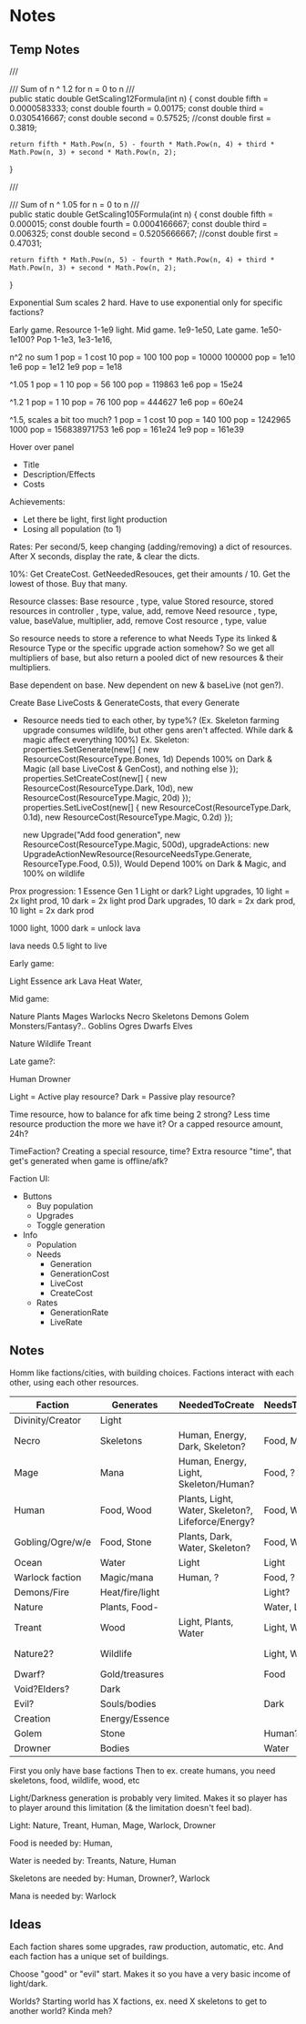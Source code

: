 # Notes

## Temp Notes

/// <summary>
///		Sum of n ^ 1.2 for n = 0 to n
/// </summary>
public static double GetScaling12Formula(int n)
{
const double fifth = 0.0000583333;
const double fourth = 0.00175;
const double third = 0.0305416667;
const double second = 0.57525;
//const double first = 0.3819;

	return fifth * Math.Pow(n, 5) - fourth * Math.Pow(n, 4) + third * Math.Pow(n, 3) + second * Math.Pow(n, 2);
}

/// <summary>
///		Sum of n ^ 1.05 for n = 0 to n
/// </summary>
public static double GetScaling105Formula(int n)
{
const double fifth = 0.000015;
const double fourth = 0.0004166667;
const double third = 0.006325;
const double second = 0.5205666667;
//const double first = 0.47031;

	return fifth * Math.Pow(n, 5) - fourth * Math.Pow(n, 4) + third * Math.Pow(n, 3) + second * Math.Pow(n, 2);
}

Exponential Sum scales 2 hard. Have to use exponential only for specific factions?

Early game. Resource 1-1e9 light. Mid game. 1e9-1e50, Late game. 1e50-1e100?
            Pop      1-1e3,                 1e3-1e16,


n^2 no sum
1 pop = 1 cost
10 pop = 100
100 pop = 10000
100000 pop = 1e10
1e6 pop = 1e12
1e9 pop = 1e18

^1.05
1 pop = 1
10 pop = 56
100 pop = 119863
1e6 pop = 15e24

^1.2
1 pop = 1
10 pop = 76
100 pop = 444627
1e6 pop = 60e24

^1.5, scales a bit too much?
1 pop = 1 cost
10 pop = 140
100 pop = 1242965
1000 pop = 156838971753
1e6 pop = 161e24
1e9 pop = 161e39

Hover over panel
* Title
* Description/Effects
* Costs

Achievements:
* Let there be light, first light production
* Losing all population (to 1)

Rates:
Per second/5, keep changing (adding/removing) a dict of resources.
After X seconds, display the rate, & clear the dicts.

10%: Get CreateCost. GetNeededResouces, get their amounts / 10. Get the lowest of those. Buy that many.  

Resource classes:
Base resource                                           , type, value
Stored resource, stored resources in controller         , type, value,                        add, remove
Need resource                                           , type, value, baseValue, multiplier, add, remove
Cost resource                                           , type, value

So resource needs to store a reference to what Needs Type its linked & Resource Type or the specific upgrade action somehow?
So we get all multipliers of base, but also return a pooled dict of new resources & their multipliers.

Base dependent on base.
New dependent on new & baseLive (not gen?).

Create Base LiveCosts & GenerateCosts, that every Generate

* Resource needs tied to each other, by type%? (Ex. Skeleton farming upgrade consumes wildlife, but other gens aren't affected. While dark & magic affect everything 100%)
Ex. Skeleton:
  properties.SetGenerate(new[]
  {
  new ResourceCost(ResourceType.Bones, 1d) Depends 100% on Dark & Magic (all base LiveCost & GenCost), and nothing else
  });
  properties.SetCreateCost(new[]
  {
  new ResourceCost(ResourceType.Dark, 10d),
  new ResourceCost(ResourceType.Magic, 20d)
  });
  properties.SetLiveCost(new[]
  {
  new ResourceCost(ResourceType.Dark, 0.1d),
  new ResourceCost(ResourceType.Magic, 0.2d)
  });

  new Upgrade("Add food generation", new ResourceCost(ResourceType.Magic, 500d),
  upgradeActions: new UpgradeActionNewResource(ResourceNeedsType.Generate, ResourceType.Food, 0.5)), Would Depend 100% on Dark & Magic, and 100% on wildlife

Prox progression:
1 Essence Gen
1 Light or dark?
Light upgrades, 10 light = 2x light prod, 10 dark = 2x light prod
Dark upgrades, 10 dark = 2x dark prod, 10 light = 2x dark prod

1000 light, 1000 dark = unlock lava

lava needs 0.5 light to live


Early game:

Light
Essence
ark
Lava
Heat
Water,


Mid game:

Nature Plants
Mages
Warlocks
Necro
Skeletons
Demons
Golem
Monsters/Fantasy?..
Goblins
Ogres
Dwarfs
Elves


Nature Wildlife
Treant


Late game?:

Human
Drowner

Light = Active play resource?
Dark = Passive play resource?

Time resource, how to balance for afk time being 2 strong? Less time resource production the more we have it? Or a capped resource amount, 24h?

TimeFaction? Creating a special resource, time?
Extra resource "time", that get's generated when game is offline/afk?

Faction UI:
* Buttons
  * Buy population
  * Upgrades
  * Toggle generation
* Info
  * Population
  * Needs
    * Generation
    * GenerationCost
    * LiveCost
    * CreateCost
  * Rates
    * GenerationRate
    * LiveRate

## Notes
Homm like factions/cities, with building choices.
Factions interact with each other, using each other resources.


| Faction          | Generates       | NeededToCreate                                     | NeedsToLive   | NeedsToGenerate      |
|------------------|-----------------|----------------------------------------------------|---------------|----------------------|
| Divinity/Creator | Light           |                                                    |               |                      |
| Necro            | Skeletons       | Human, Energy, Dark, Skeleton?                     | Food, Mana    | Dark                 |
| Mage             | Mana            | Human, Energy, Light, Skeleton/Human?              | Food, ?       | Energy               |
| Human            | Food, Wood      | Plants, Light, Water, Skeleton?, Lifeforce/Energy? | Food, Water   | Plants               |
| Gobling/Ogre/w/e | Food, Stone     | Plants, Dark, Water, Skeleton?                     | Food, Water   |                      |
| Ocean            | Water           | Light                                              | Light         |                      |
| Warlock faction  | Magic/mana      | Human, ?                                           | Food, ?       |                      |
| Demons/Fire      | Heat/fire/light |                                                    | Light?        |                      |
| Nature           | Plants, Food-   |                                                    | Water, Light? | Light, Water         |
| Treant           | Wood            | Light, Plants, Water                               | Light, Water  | Water, Light         |
| Nature2?         | Wildlife        |                                                    | Light, Water  | Light, Water, Plants |
| Dwarf?           | Gold/treasures  |                                                    | Food          |                      |
| Void?Elders?	    | Dark            |                                                    |               | Light                |
| Evil?            | Souls/bodies    |                                                    | Dark          | Human                |
| Creation         | Energy/Essence  |                                                    |               |                      |
| Golem            | Stone           |                                                    | Human?,       |                      |
| Drowner          | Bodies          |                                                    | Water         | Human                |


First you only have base factions
Then to ex. create humans, you need skeletons, food, wildlife, wood, etc

Light/Darkness generation is probably very limited.
Makes it so player has to player around this limitation (& the limitation doesn't feel bad).

Light:
Nature, Treant, Human, Mage, Warlock, Drowner

Food is needed by:
Human,

Water is needed by:
Treants, Nature, Human

Skeletons are needed by:
Human, Drowner?, Warlock

Mana is needed by:
Warlock

## Ideas
Each faction shares some upgrades, raw production, automatic, etc.
And each faction has a unique set of buildings.

Choose "good" or "evil" start.
Makes it so you have a very basic income of light/dark.

Worlds?
Starting world has X factions, ex. need X skeletons to get to another world? Kinda meh?